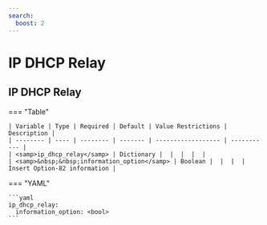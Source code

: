 ```yaml
---
search:
  boost: 2
---
```


# IP DHCP Relay

## IP DHCP Relay

=== "Table"

    | Variable | Type | Required | Default | Value Restrictions | Description |
    | -------- | ---- | -------- | ------- | ------------------ | ----------- |
    | <samp>ip_dhcp_relay</samp> | Dictionary |  |  |  |  |
    | <samp>&nbsp;&nbsp;information_option</samp> | Boolean |  |  |  | Insert Option-82 information |

=== "YAML"

    ```yaml
    ip_dhcp_relay:
      information_option: <bool>
    ```

